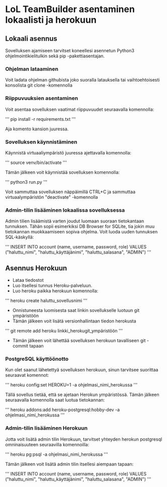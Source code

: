# LoL TeamBuilder asentaminen lokaalisti ja herokuun

## Lokaali asennus

Sovelluksen ajamiseen tarvitset koneellesi asennetun Python3 ohjelmointikielitulkin sekä pip -pakettiasentajan.

### Ohjelman lataaminen

Voit ladata ohjelman githubista joko suoralla latauksella tai vaihtoehtoisesti konsolista git clone -komennolla

### Riippuvuuksien asentaminen 

Voit asentaa sovelluksen vaatimat riippuvuudet seuraavalla komennolla: 

'''
pip install -r requirements.txt
'''

Aja komento kansion juuressa.

### Sovelluksen käynnistäminen

Käynnistä virtuaaliympäristö juuressa ajettavalla komennolla:

'''
source venv/bin/activate
'''

Tämän jälkeen voit käynnistää sovelluksen komennolla:

'''
python3 run.py
'''

Voit sammuttaa sovelluksen näppäimillä CTRL+C ja sammuttaa virtuaalympäristön "deactivate" -komennolla

### Admin-tilin lisääminen lokaalissa sovelluksessa

Admin tilien lisäämistä varten joudut luomaan suoraan tietokantaan tunnuksen. Tähän sopii esimerkiksi DB Browser for SQLite, tia jokin muu tietokannan muokkaamiseen sopiva ohjelma.
Voit luoda uuden tunnuksen SQL-käskyllä:

'''
INSERT INTO account (name, username, password, role) VALUES ("haluttu_nimi", "haluttu_käyttäjänimi", "haluttu_salasana", "ADMIN")
'''

## Asennus Herokuun

- Lataa tiedostot
- Luo itsellesi tunnus Heroku-palveluun.
- Luo heroku paikka herokuun komennolla:

'''
heroku create haluttu_sovellusnimi
'''

- Onnistuneesta luomisesta saat linkin sovellukselle luotuun git ympäristöön
- Tämän jälkeen voit lisätä versionhallintaan tiedon herokusta

'''
git remote add heroku linkki_herokugit_ympäristöön
'''

- Tämän jälkeen voit lähettää sovelluksen herokuun tavalliseen git -commit tapaan

### PostgreSQL käyttöönotto

Kun olet saanut lähetettyä sovelluksen herokuun, sinun tarvitsee suorittaa seuraavat komennot:

'''
heroku config:set HEROKU=1 -a ohjelmasi_nimi_herokussa
'''

Tällä sovellus tietää, että se ajetaan Herokun ympäristössä. Tämän jälkeen seuraavalla komennolla saat luotua tietokannan:

'''
heroku addons:add heroku-postgresql:hobby-dev -a ohjelmasi_nimi_herokussa
'''

### Admin-tilin lisääminen Herokuun

Jotta voit lisätä admin tilin Herokuun, tarvitset yhteyden herokun postgresql omninaisuuteen seuraavilla komennoilla:

'''
heroku pg:psql -a ohjelmasi_nimi_herokussa
'''

Tämän jälkeen voit lisätä admin tilin itsellesi aiempaan tapaan:

'''
INSERT INTO account (name, username, password, role) VALUES ("haluttu_nimi", "haluttu_käyttäjänimi", "haluttu_salasana", "ADMIN")
'''
